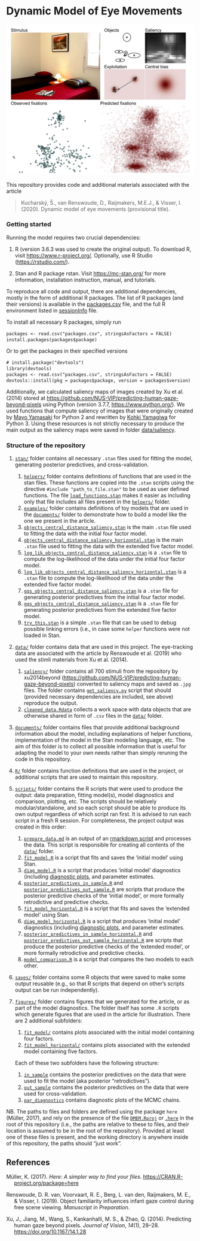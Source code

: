Dynamic Model of Eye Movements
================

![](figures/fit_model/in_sample/xy/1251.jpg)

This repository provides code and additional materials associated with
the article

> Kucharský, Š., van Renswoude, D., Raijmakers, M.E.J., & Visser, I.
> (2020). Dynamic model of eye movements (provisional title).

### Getting started

Running the model requires two crucial dependencies:

1.  R (version 3.6.3 was used to create the original output). To
    download R, visit <https://www.r-project.org/>. Optionally, use R
    Studio (<https://rstudio.com/>).

2.  Stan and R package rstan. Visit <https://mc-stan.org/> for more
    information, installation instruction, manual, and tutorials.

To reproduce all code and output, there are additional dependencies,
mostly in the form of additional R packages. The list of R packages (and
their versions) is available in the [packages.csv](packages.csv) file,
and the full R environment listed in [sessionInfo](sessionInfo) file.

To install all necessary R packages, simply run

    packages <- read.csv("packages.csv", stringsAsFactors = FALSE)
    install.packages(packages$package)

Or to get the packages in their specified versions

    # install.package("devtools")
    library(devtools)
    packages <- read.csv("packages.csv", stringsAsFactors = FALSE)
    devtools::install(pkg = packages$package, version = packages$version)

Additionally, we calculated saliency maps of images created by Xu et al.
(2014) stored at
<https://github.com/NUS-VIP/predicting-human-gaze-beyond-pixels> using
Python (version 3.7.7, <https://www.python.org/>). We used functions
that compute saliency of images that were originally created by [Mayo
Yamasaki](https://github.com/mayoyamasaki/saliency-map) for Python 2 and
rewritten by [Kohki Yamagiwa](https://github.com/tamanobi/saliency-map)
for Python 3. Using these resources is not strictly necessary to produce
the main output as the saliency maps were saved in folder
[data/saliency](data/saliency/).

### Structure of the repository

1.  [`stan/`](stan/) folder contains all necessary `.stan` files used
    for fitting the model, generating posterior predictives, and
    cross-validation.
    
    1.  [`helpers/`](stan/helpers/) folder contains definitions of
        functions that are used in the stan files. These functions are
        copied into the `.stan` scripts using the directive `#include
        "path_to_file.stan"` to be used as user defined functions. The
        file [`load_functions.stan`](stan/helpers/load_functions.stan)
        makes it easier as including only that file includes all files
        present in the [`helpers/`](stan/helpers) folder.
    2.  [`examples/`](stan/examples/) folder contains definitions of toy
        models that are used in the [`documents/`](documents/) folder to
        demonstrate how to build a model like the one we present in the
        article.
    3.  [`objects_central_distance_saliency.stan`](stan/objects_central_distance_saliency.stan)
        is the main `.stan` file used to fitting the data with the
        initial four factor model.
    4.  [`objects_central_distance_saliency_horizontal.stan`](stan/objects_central_distance_saliency_horizontal.stan)
        is the main `.stan` file used to fitting the data with the
        extended five factor model.
    5.  [`log_lik_objects_central_distance_saliency.stan`](stan/log_lik_objects_central_distance_saliency.stan)
        is a `.stan` file to compute the log-likelihood of the data
        under the initial four factor model.
    6.  [`log_lik_objects_central_distance_saliency_horizontal.stan`](stan/log_lik_objects_central_distance_saliency_horizontal.stan)
        is a `.stan` file to compute the log-likelihood of the data
        under the extended five factor model.
    7.  [`gqs_objects_central_distance_saliency.stan`](stan/log_lik_objects_central_distance_saliency.stan)
        is a `.stan` file for generating posterior predictives from the
        initial four factor model.
    8.  [`gqs_objects_central_distance_saliency.stan`](stan/log_lik_objects_central_distance_saliency.stan)
        is a `.stan` file for generating posterior predictives from the
        extended five factor model.
    9.  [`try_this.stan`](stan/try_this.stan) is a simple `.stan` file
        that can be used to debug possible linking errors (i.e., in case
        some `helper` functions were not loaded in Stan.

2.  [`data/`](data/) folder contains data that are used in this project.
    The eye-tracking data are associated with the article by Renswoude
    et al. (2019) who used the stimli materials from Xu et al. (2014).
    
    1.  [`saliency/`](data/saliency/) folder contains all 700 stimuli
        from the repository by xu2014beyond
        (<https://github.com/NUS-VIP/predicting-human-gaze-beyond-pixels>)
        converted to saliency maps and saved as `.jpg` files. The folder
        contains [`get_saliency.py`](data/saliency/get_saliency.py)
        script that should (provided necessary dependencies are
        included, see above) reproduce the output.
    2.  [`cleaned_data.Rdata`](data/cleaned_data.Rdata) collects a work
        space with data objects that are otherwise shared in form of
        `.csv` files in the [`data/`](data/) folder.

3.  [`documents/`](documents/) folder contains files that provide
    additional background information about the model, including
    explanations of helper functions, implementation of the model in the
    Stan modeling language, etc. The aim of this folder is to collect
    all possible information that is useful for adapting the model to
    your own needs rather than simply reruning the code in this
    repository.

4.  [`R/`](R/) folder contains function definitions that are used in the
    project, or additional scripts that are used to maintain this
    repository.

5.  [`scripts/`](scripts/) folder contains the R scripts that were used
    to produce the output: data preparation, fitting model(s), model
    diagnostics and comparison, plotting, etc. The scripts should be
    relatively modular/standalone, and so each script should be able to
    produce its own output regardless of which script ran first. It is
    advised to run each script in a fresh R session. For completeness,
    the project output was created in this order:
    
    1.  [`prepare_data.md`](scripts/prepare_data.md) is an output of an
        [rmarkdown script](scripts/prepare_data.Rmd) and processes the
        data. This script is responsible for creating all contents of
        the [`data/`](data/) folder.
    2.  [`fit_model.R`](scripts/fit_model.R) is a script that fits and
        saves the ‘initial model’ using Stan.
    3.  [`diag_model.R`](scripts/diag_model.R) is a script that produces
        ‘initial model’ diagnostics (including [diagnostic
        plots](figures/fit_model/par_diagnostics), and parameter
        estimates.
    4.  [`posterior_predictives_in_sample.R`](scripts/posterior_predictives_in_sample.R)
        and
        [`posterior_predictives_out_sample.R`](scripts/posterior_predictives_out_sample.R)
        are scripts that produce the posterior predictive checks of the
        ‘initial model’, or more formally retrodictive and predictive
        checks.
    5.  [`fit_model_horizontal.R`](scripts/fit_model_horizontal.R) is a
        script that fits and saves the ‘extended model’ using Stan.
    6.  [`diag_model_horizontal.R`](scripts/diag_model_horizontal.R) is
        a script that produces ‘initial model’ diagnostics (including
        [diagnostic
        plots](figures/fit_model_horizontal/par_diagnostics), and
        parameter estimates.
    7.  [`posterior_predictives_in_sample_horizontal.R`](scripts/posterior_predictives_in_sample_horizontal.R)
        and
        [`posterior_predictives_out_sample_horizontal.R`](scripts/posterior_predictives_out_sample_horizontal.R)
        are scripts that produce the posterior predictive checks of the
        ‘extended model’, or more formally retrodictive and predictive
        checks.
    8.  [`model_comparison.R`](scripts/model_comparison.R) is a script
        that compares the two models to each other.

6.  [`saves/`](saves/) folder contains some R objects that were saved to
    make some output reusable (e.g., so that R scripts that depend on
    other’s scripts output can be run independently).

7.  [`figures/`](figures/) folder contains figures that we generated for
    the article, or as part of the model diagnostics. The folder itself
    has some `.R` scripts which generate figures that are used in the
    article for illustration. There are 2 additional subfolders:
    
    1.  [`fit_model/`](figures/fit_model) contains plots associated with
        the initial model containing four factors.
    2.  [`fit_model_horizontal/`](figures/fit_model_horizontal) contains
        plots associated with the extended model containing five
        factors.
    
    Each of these two subfolders have the following structure:
    
    1.  [`in_sample`](figures/fit_model/in_sample) contains the
        posterior predictives on the data that were used to fit the
        model (aka posterior “retrodictives”).
    2.  [`out_sample`](figures/fit_model/out_sample) contains the
        posterior predictives on the data that were used for
        cross-validation.
    3.  [`par_diagnostics`](figures/fit_model/par_diagnostics) contains
        diagnostic plots of the MCMC chains.

NB. The paths to files and folders are defined using the package `here`
(Müller, 2017), and rely on the presence of the file
[`DMEM.Rproj`](DMEM.Rproj) or [`.here`](.here) in the root of this
repository (i.e., the paths are relative to these to files, and their
location is assumed to be in the root of the repository). Provided at
least one of these files is present, and the working directory is
anywhere inside of this repository, the paths should “just work”.

## References

<div id="refs" class="references hanging-indent">

<div id="ref-R-here">

Müller, K. (2017). *Here: A simpler way to find your files*.
<https://CRAN.R-project.org/package=here>

</div>

<div id="ref-renswoude2019object_familiarity">

Renswoude, D. R. van, Voorvaart, R. E., Berg, L. van den, Raijmakers, M.
E., & Visser, I. (2019). Object familiarity influences infant gaze
control during free scene viewing. *Manuscript in Preparation*.

</div>

<div id="ref-xu2014beyond">

Xu, J., Jiang, M., Wang, S., Kankanhalli, M. S., & Zhao, Q. (2014).
Predicting human gaze beyond pixels. *Journal of Vision*, *14*(1),
28–28. <https://doi.org/10.1167/14.1.28>

</div>

</div>
